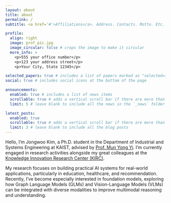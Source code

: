 ```yaml
---
layout: about
title: about
permalink: /
subtitle: <a href='#'>Affiliations</a>. Address. Contacts. Motto. Etc.

profile:
  align: right
  image: prof_pic.jpg
  image_circular: false # crops the image to make it circular
  more_info: >
    <p>555 your office number</p>
    <p>123 your address street</p>
    <p>Your City, State 12345</p>

selected_papers: true # includes a list of papers marked as "selected={true}"
social: true # includes social icons at the bottom of the page

announcements:
  enabled: true # includes a list of news items
  scrollable: true # adds a vertical scroll bar if there are more than 3 news items
  limit: 5 # leave blank to include all the news in the `_news` folder

latest_posts:
  enabled: true
  scrollable: true # adds a vertical scroll bar if there are more than 3 new posts items
  limit: 3 # leave blank to include all the blog posts
---
```


Hello, I’m Jongwoo Kim, a Ph.D. student in the Department of Industrial and Systems Engineering at KAIST, advised by [Prof. Mun Yong Yi](https://sites.google.com/view/myyi-kaist). I’m currently engaged in research activities alongside my great colleagues at the [Knowledge Innovation Research Center (KIRC)](https://kirc.kaist.ac.kr).

My research focuses on building practical AI systems for real-world applications, particularly in education, healthcare, and recommendation. Recently, I’ve become especially interested in foundation models, exploring how Graph Language Models (GLMs) and Vision-Language Models (VLMs) can be integrated with diverse modalities to improve multimodal reasoning and understanding.

